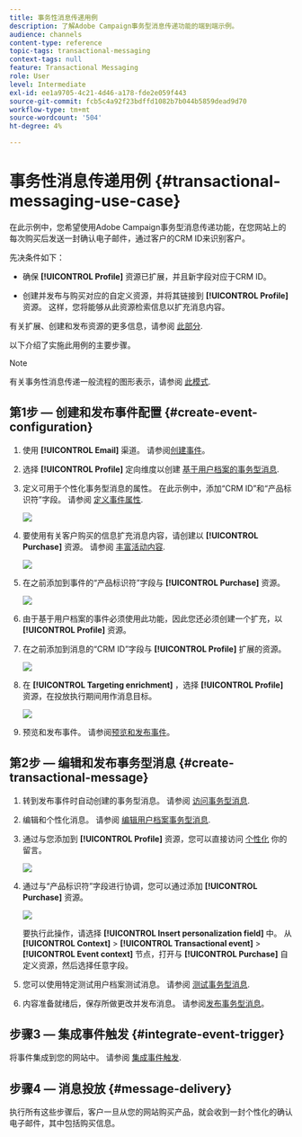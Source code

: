 ```yaml
---
title: 事务性消息传递用例
description: 了解Adobe Campaign事务型消息传递功能的端到端示例。
audience: channels
content-type: reference
topic-tags: transactional-messaging
context-tags: null
feature: Transactional Messaging
role: User
level: Intermediate
exl-id: ee1a9705-4c21-4d46-a178-fde2e059f443
source-git-commit: fcb5c4a92f23bdffd1082b7b044b5859dead9d70
workflow-type: tm+mt
source-wordcount: '504'
ht-degree: 4%

---
```


# 事务性消息传递用例 {#transactional-messaging-use-case}

在此示例中，您希望使用Adobe Campaign事务型消息传递功能，在您网站上的每次购买后发送一封确认电子邮件，通过客户的CRM ID来识别客户。

先决条件如下：

* 确保 **[!UICONTROL Profile]** 资源已扩展，并且新字段对应于CRM ID。

* 创建并发布与购买对应的自定义资源，并将其链接到 **[!UICONTROL Profile]** 资源。 这样，您将能够从此资源检索信息以扩充消息内容。

有关扩展、创建和发布资源的更多信息，请参阅 [此部分](../../developing/using/key-steps-to-add-a-resource.md).

以下介绍了实施此用例的主要步骤。

>[!NOTE]
>
>有关事务性消息传递一般流程的图形表示，请参阅 [此模式](../../channels/using/getting-started-with-transactional-msg.md#key-steps).

## 第1步 — 创建和发布事件配置 {#create-event-configuration}

1. 使用 **[!UICONTROL Email]** 渠道。 请参阅[创建事件](../../channels/using/configuring-transactional-event.md#creating-an-event)。

1. 选择 **[!UICONTROL Profile]** 定向维度以创建 [基于用户档案的事务型消息](../../channels/using/configuring-transactional-event.md#profile-based-transactional-messages).

1. 定义可用于个性化事务型消息的属性。 在此示例中，添加“CRM ID”和“产品标识符”字段。 请参阅 [定义事件属性](../../channels/using/configuring-transactional-event.md#defining-the-event-attributes).

   ![](assets/message-center_usecase1.png)

1. 要使用有关客户购买的信息扩充消息内容，请创建以 **[!UICONTROL Purchase]** 资源。 请参阅 [丰富活动内容](../../channels/using/configuring-transactional-event.md#enriching-the-transactional-message-content).

   ![](assets/message-center_usecase2.png)

1. 在之前添加到事件的“产品标识符”字段与 **[!UICONTROL Purchase]** 资源。

   ![](assets/message-center_usecase3.png)

1. 由于基于用户档案的事件必须使用此功能，因此您还必须创建一个扩充，以 **[!UICONTROL Profile]** 资源。

1. 在之前添加到消息的“CRM ID”字段与 **[!UICONTROL Profile]** 扩展的资源。 <!--What's the purpose to have created a CRM ID for this event and to have the CRM ID as a join condition? could it be any other field provided you created it in the event?-->

   ![](assets/message-center_usecase4.png)

1. 在 **[!UICONTROL Targeting enrichment]** ，选择 **[!UICONTROL Profile]** 资源，在投放执行期间用作消息目标。

   ![](assets/message-center_usecase5.png)

1. 预览和发布事件。 请参阅[预览和发布事件](../../channels/using/publishing-transactional-event.md#previewing-and-publishing-the-event)。

## 第2步 — 编辑和发布事务型消息 {#create-transactional-message}

1. 转到发布事件时自动创建的事务型消息。 请参阅 [访问事务型消息](../../channels/using/editing-transactional-message.md#accessing-transactional-messages).

1. 编辑和个性化消息。 请参阅 [编辑用户档案事务型消息](../../channels/using/editing-transactional-message.md#editing-profile-transactional-message).

1. 通过与您添加到 **[!UICONTROL Profile]** 资源，您可以直接访问 [个性化](../../designing/using/personalization.md#inserting-a-personalization-field) 你的留言。

   ![](assets/message-center_usecase6.png)

1. 通过与“产品标识符”字段进行协调，您可以通过添加 **[!UICONTROL Purchase]** 资源。

   ![](assets/message-center_usecase7.png)

   要执行此操作，请选择 **[!UICONTROL Insert personalization field]** 中。 从 **[!UICONTROL Context]** > **[!UICONTROL Transactional event]** > **[!UICONTROL Event context]** 节点，打开与 **[!UICONTROL Purchase]** 自定义资源，然后选择任意字段。

1. 您可以使用特定测试用户档案测试消息。 请参阅 [测试事务型消息](../../channels/using/testing-transactional-message.md#testing-a-transactional-message).

1. 内容准备就绪后，保存所做更改并发布消息。 请参阅[发布事务型消息](../../channels/using/publishing-transactional-message.md#publishing-a-transactional-message)。

## 步骤3 — 集成事件触发 {#integrate-event-trigger}

将事件集成到您的网站中。 请参阅 [集成事件触发](../../channels/using/getting-started-with-transactional-msg.md#integrate-event-trigger).

## 步骤4 — 消息投放 {#message-delivery}

执行所有这些步骤后，客户一旦从您的网站购买产品，就会收到一封个性化的确认电子邮件，其中包括购买信息。
